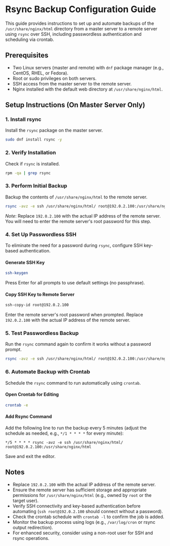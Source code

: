 # Rsync Backup Configuration Guide

This guide provides instructions to set up and automate backups of the `/usr/share/nginx/html` directory from a master server to a remote server using `rsync` over SSH, including passwordless authentication and scheduling via crontab.

## Prerequisites
- Two Linux servers (master and remote) with `dnf` package manager (e.g., CentOS, RHEL, or Fedora).
- Root or sudo privileges on both servers.
- SSH access from the master server to the remote server.
- Nginx installed with the default web directory at `/usr/share/nginx/html`.

## Setup Instructions (On Master Server Only)

### 1. Install rsync
Install the `rsync` package on the master server.

```bash
sudo dnf install rsync -y
```

### 2. Verify Installation
Check if `rsync` is installed.

```bash
rpm -qa | grep rsync
```

### 3. Perform Initial Backup
Backup the contents of `/usr/share/nginx/html` to the remote server.

```bash
rsync -avz -e ssh /usr/share/nginx/html/ root@192.0.2.100:/usr/share/nginx/html
```

*Note*: Replace `192.0.2.100` with the actual IP address of the remote server. You will need to enter the remote server's root password for this step.

### 4. Set Up Passwordless SSH
To eliminate the need for a password during `rsync`, configure SSH key-based authentication.

#### Generate SSH Key
```bash
ssh-keygen
```
Press Enter for all prompts to use default settings (no passphrase).

#### Copy SSH Key to Remote Server
```bash
ssh-copy-id root@192.0.2.100
```
Enter the remote server's root password when prompted. Replace `192.0.2.100` with the actual IP address of the remote server.

### 5. Test Passwordless Backup
Run the `rsync` command again to confirm it works without a password prompt.

```bash
rsync -avz -e ssh /usr/share/nginx/html/ root@192.0.2.100:/usr/share/nginx/html
```

### 6. Automate Backup with Crontab
Schedule the `rsync` command to run automatically using `crontab`.

#### Open Crontab for Editing
```bash
crontab -e
```

#### Add Rsync Command
Add the following line to run the backup every 5 minutes (adjust the schedule as needed, e.g., `*/1 * * * *` for every minute):

```
*/5 * * * * rsync -avz -e ssh /usr/share/nginx/html/ root@192.0.2.100:/usr/share/nginx/html
```

Save and exit the editor.

## Notes
- Replace `192.0.2.100` with the actual IP address of the remote server.
- Ensure the remote server has sufficient storage and appropriate permissions for `/usr/share/nginx/html` (e.g., owned by `root` or the target user).
- Verify SSH connectivity and key-based authentication before automating (`ssh root@192.0.2.100` should connect without a password).
- Check the crontab schedule with `crontab -l` to confirm the job is added.
- Monitor the backup process using logs (e.g., `/var/log/cron` or rsync output redirection).
- For enhanced security, consider using a non-root user for SSH and rsync operations.
